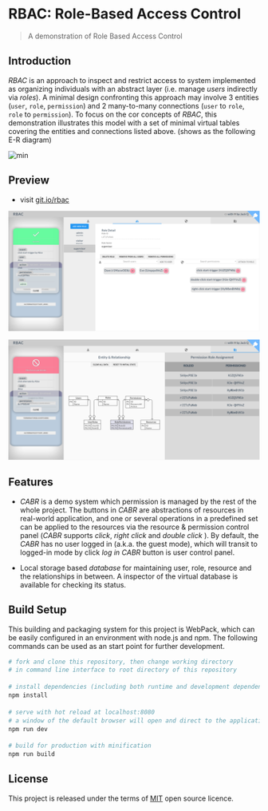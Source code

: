 # RBAC: Role-Based Access Control

> A demonstration of Role Based Access Control

## Introduction

*RBAC* is an approach to inspect and restrict access to system implemented 
as organizing individuals with an abstract layer (i.e. manage *users* 
indirectly via *roles*). A minimal design confronting this approach may 
involve 3 entities (`user`, `role`, `permission`)
 and 2 many-to-many connections (`user` to `role`, `role` to `permission`).
To focus on the cor concepts of *RBAC*, this demonstration illustrates 
this model with a set of minimal virtual tables covering the entities and
connections listed above. (shows as the following E-R diagram)

![min](https://cdn.rawgit.com/Jack-Q/rbac/82ba3a587bf486686164506084e9b2a839436ae3/doc/er.svg)

## Preview

* visit [git.io/rbac](https://git.io/rbac)

![ok](doc/demo_ok.png)

![ok](doc/demo_fail.png)

## Features

* *CABR* is a demo system which permission is managed by the rest of the whole project.
  The buttons in *CABR* are abstractions of resources in real-world application, and one or 
  several operations in a predefined set can be applied to the resources via 
  the resource &amp; permission control panel (*CABR* supports *click*, *right click* and *double click* ).
  By default, the *CABR* has no user logged in (a.k.a. the guest mode), which will transit
  to logged-in mode by click *log in CABR* button is user control panel.

* Local storage based *database* for maintaining user, role, resource and the relationships in between.
  A inspector of the virtual database is available for checking its status.

## Build Setup

This building and packaging system for this project is WebPack, which can be easily configured 
in an environment with node.js and npm. The following commands can be used as an start point for 
further development.

``` bash
# fork and clone this repository, then change working directory 
# in command line interface to root directory of this repository

# install dependencies (including both runtime and development dependencies)
npm install

# serve with hot reload at localhost:8080
# a window of the default browser will open and direct to the application
npm run dev

# build for production with minification
npm run build

```
## License

This project is released under the terms of [MIT](./LICENSE) open source licence.